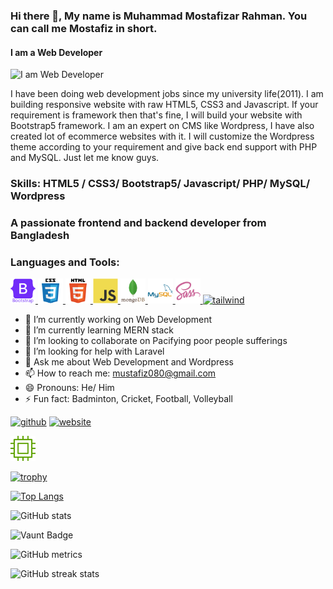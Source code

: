 ### Hi there 👋, My name is Muhammad Mostafizar Rahman. You can call me Mostafiz in short.
#### I am a Web Developer
![I am Web Developer](https://scontent.fdac50-1.fna.fbcdn.net/v/t39.30808-6/448520878_25590568553924730_2990767888582390181_n.jpg?_nc_cat=104&ccb=1-7&_nc_sid=cc71e4&_nc_ohc=qyKdKrzwwcwQ7kNvgH47o43&_nc_oc=Adg2dkpg1hi27etbU5Ow-WaxqM-sH2YbGcsd3ErIvLGs9MGyDNOkxnwL6CWU2JeuXsc&_nc_zt=23&_nc_ht=scontent.fdac50-1.fna&_nc_gid=A8K756x6XVch87wwJDn0RYK&oh=00_AYB7xh2RtW1t_4xLp4YctiNEjShb34zVfqItVSc4UuiFYw&oe=67C9EE30)

I have been doing web development jobs since my university life(2011). I am building responsive website with raw HTML5, CSS3 and Javascript. If your requirement is framework then that's fine, I will build your website with Bootstrap5 framework. I am an expert on CMS like Wordpress, I have also created lot of ecommerce websites with it. I will customize the Wordpress theme according to your requirement and give back end support with PHP and MySQL. Just let me know guys.

### Skills: HTML5 / CSS3/ Bootstrap5/ Javascript/ PHP/ MySQL/ Wordpress

<h3 align="left">A passionate frontend and backend developer from Bangladesh</h3>
<p align="left">
</p>

<h3 align="left">Languages and Tools:</h3>
<p align="left"> <a href="https://getbootstrap.com" target="_blank" rel="noreferrer"> <img src="https://raw.githubusercontent.com/devicons/devicon/master/icons/bootstrap/bootstrap-plain-wordmark.svg" alt="bootstrap" width="40" height="40"/> </a> <a href="https://www.w3schools.com/css/" target="_blank" rel="noreferrer"> <img src="https://raw.githubusercontent.com/devicons/devicon/master/icons/css3/css3-original-wordmark.svg" alt="css3" width="40" height="40"/> </a> <a href="https://www.w3.org/html/" target="_blank" rel="noreferrer"> <img src="https://raw.githubusercontent.com/devicons/devicon/master/icons/html5/html5-original-wordmark.svg" alt="html5" width="40" height="40"/> </a> <a href="https://developer.mozilla.org/en-US/docs/Web/JavaScript" target="_blank" rel="noreferrer"> <img src="https://raw.githubusercontent.com/devicons/devicon/master/icons/javascript/javascript-original.svg" alt="javascript" width="40" height="40"/> </a> <a href="https://www.mongodb.com/" target="_blank" rel="noreferrer"> <img src="https://raw.githubusercontent.com/devicons/devicon/master/icons/mongodb/mongodb-original-wordmark.svg" alt="mongodb" width="40" height="40"/> </a> <a href="https://www.mysql.com/" target="_blank" rel="noreferrer"> <img src="https://raw.githubusercontent.com/devicons/devicon/master/icons/mysql/mysql-original-wordmark.svg" alt="mysql" width="40" height="40"/> </a> <a href="https://sass-lang.com" target="_blank" rel="noreferrer"> <img src="https://raw.githubusercontent.com/devicons/devicon/master/icons/sass/sass-original.svg" alt="sass" width="40" height="40"/> </a> <a href="https://tailwindcss.com/" target="_blank" rel="noreferrer"> <img src="https://www.vectorlogo.zone/logos/tailwindcss/tailwindcss-icon.svg" alt="tailwind" width="40" height="40"/> </a> </p>


- 🔭 I’m currently working on Web Development 
- 🌱 I’m currently learning MERN stack 
- 👯 I’m looking to collaborate on Pacifying poor people sufferings  
- 🤔 I’m looking for help with Laravel 
- 💬 Ask me about Web Development and Wordpress 
- 📫 How to reach me: mustafiz080@gmail.com 
- 😄 Pronouns: He/ Him 
- ⚡ Fun fact: Badminton, Cricket, Football, Volleyball 


[<img src='https://cdn.jsdelivr.net/npm/simple-icons@3.0.1/icons/github.svg' alt='github' height='40'>](https://github.com/mustafiz080)  [<img src='https://cdn.jsdelivr.net/npm/simple-icons@3.0.1/icons/icloud.svg' alt='website' height='40'>](mostafizarrahman.com)  

<a href='https://docs.github.com/en/developers'><img src='https://raw.githubusercontent.com/acervenky/animated-github-badges/master/assets/devbadge.gif' width='40' height='40'></a> 

[![trophy](https://github-profile-trophy.vercel.app/?username=mustafiz080)](https://github.com/ryo-ma/github-profile-trophy)

[![Top Langs](https://github-readme-stats.vercel.app/api/top-langs/?username=mustafiz080)](https://github.com/anuraghazra/github-readme-stats)

![GitHub stats](https://github-readme-stats.vercel.app/api?username=mustafiz080&show_icons=true)  

![Vaunt Badge](https://api.vaunt.dev/v1/github/entities/mustafiz080/contributions?format=svg&private=false)  

![GitHub metrics](https://metrics.lecoq.io/mustafiz080)  

![GitHub streak stats](https://streak-stats.demolab.com/?user=mustafiz080)  

